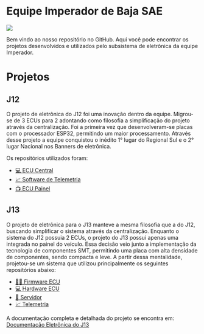 # Equipe Imperador de Baja SAE

<img src="https://static.wixstatic.com/media/1633a3_3f270a24f06d4ac4877364a9d72c038b~mv2.png/v1/fill/w_288,h_162,al_c,q_85,usm_0.66_1.00_0.01,enc_auto/logo-branca.png">

Bem vindo ao nosso repositório no GitHub. Aqui você pode encontrar os projetos desenvolvidos e utilizados pelo subsistema de eletrônica da equipe Imperador.

# Projetos

## J12

O projeto de eletrônica do J12 foi uma inovação dentro da equipe. Migrou-se de 3 ECUs para 2 adontando como filosofia a simplificação do projeto através da centralização. Foi a primeira vez que desenvolveram-se placas com o processador ESP32, permitindo um maior processamento. Através desse projeto a equipe conquistou o inédito 1° lugar do Regional Sul e o 2° lugar Nacional nos Banners de eletrônica.

Os repositórios utilizados foram:

- <a href="https://github.com/Equipe-Imperador/ECU-Central">:computer: ECU Central</a>
- <a href="https://github.com/Equipe-Imperador/Telemetria">📈 Software de Telemetria</a>
- <a href="https://github.com/Equipe-Imperador/Painel_J13">:tv: ECU Painel</a>

## J13

O projeto de eletrônica para o J13 manteve a mesma filosofia que a do J12, buscando simplificar o sistema através da centralização. Enquanto o sistema do J12 possuia 2 ECUs, o projeto do J13 possui apenas uma integrada no painel do veículo. Essa decisão veio junto a implementação da tecnologia de componentes SMT, permitindo uma placa com alta densidade de componentes, sendo compacta e leve. A partir dessa mentalidade, projetou-se um sistema que utilizou principalmente os seguintes repositórios abaixo:

- <a href="https://github.com/Equipe-Imperador/ecu_v3_firmware.git">🧑‍💻 Firmware ECU</a>
- <a href="https://github.com/Equipe-Imperador/ecu_v3_hardware/tree/main">:computer: Hardware ECU</a>
- <a href="https://github.com/Equipe-Imperador/Servidor">:space_invader: Servidor</a>
- <a href="http://195.35.19.164:3001/">📈 Telemetria</a>

A documentação completa e detalhada do projeto se encontra em: <a href="https://github.com/Equipe-Imperador/documentacao_eletronica_j13">Documentação Eletrônica do J13</a>
